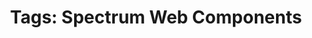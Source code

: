 ---
layout: examples.njk
title: 'Tags: Spectrum Web Components'
displayName: Tags
componentName: tags
componentHeading: sp-tags
tags:
- component-examples
---